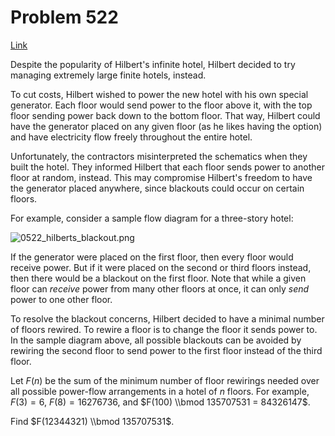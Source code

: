 # Problem 522

[Link](https://projecteuler.net/problem=522)

Despite the popularity of Hilbert's infinite hotel, Hilbert decided to try managing extremely large finite hotels, instead.

To cut costs, Hilbert wished to power the new hotel with his own special generator. Each floor would send power to the floor above it, with the top floor sending power back down to the bottom floor. That way, Hilbert could have the generator placed on any given floor (as he likes having the option) and have electricity flow freely throughout the entire hotel.

Unfortunately, the contractors misinterpreted the schematics when they built the hotel. They informed Hilbert that each floor sends power to another floor at random, instead. This may compromise Hilbert's freedom to have the generator placed anywhere, since blackouts could occur on certain floors.

For example, consider a sample flow diagram for a three-story hotel:

![0522_hilberts_blackout.png](resources/images/0522_hilberts_blackout.png?1678992053)

If the generator were placed on the first floor, then every floor would receive power. But if it were placed on the second or third floors instead, then there would be a blackout on the first floor. Note that while a given floor can *receive* power from many other floors at once, it can only *send* power to one other floor.

To resolve the blackout concerns, Hilbert decided to have a minimal number of floors rewired. To rewire a floor is to change the floor it sends power to. In the sample diagram above, all possible blackouts can be avoided by rewiring the second floor to send power to the first floor instead of the third floor.

Let $F(n)$ be the sum of the minimum number of floor rewirings needed over all possible power-flow arrangements in a hotel of $n$ floors. For example, $F(3) = 6$, $F(8) = 16276736$, and $F(100) \\bmod 135707531 = 84326147$.

Find $F(12344321) \\bmod 135707531$.
